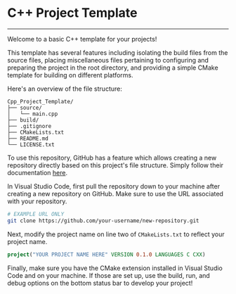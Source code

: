 # C++ Project Template
---

Welcome to a basic C++ template for your projects! 

This template has several features including isolating the build files from the source files, placing miscellaneous files pertaining to configuring and preparing the project in the root directory, and providing a simple CMake template for building on different platforms.

Here's an overview of the file structure:

```
Cpp_Project_Template/
├── source/
│   └── main.cpp
├── build/
├── .gitignore
├── CMakeLists.txt
├── README.md
└── LICENSE.txt
```

To use this repository, GitHub has a feature which allows creating a new repository directly based on this project's file structure. Simply follow their documentation [here](https://docs.github.com/en/repositories/creating-and-managing-repositories/creating-a-repository-from-a-template#creating-a-repository-from-a-template).

In Visual Studio Code, first pull the repository down to your machine after creating a new repository on GitHub. Make sure to use the URL associated with your repository.

```bash
# EXAMPLE URL ONLY
git clone https://github.com/your-username/new-repository.git
```

Next, modify the project name on line two of `CMakeLists.txt` to reflect your project name.

```cmake
project("YOUR PROJECT NAME HERE" VERSION 0.1.0 LANGUAGES C CXX)
```

Finally, make sure you have the CMake extension installed in Visual Studio Code and on your machine. If those are set up, use the build, run, and debug options on the bottom status bar to develop your project!
